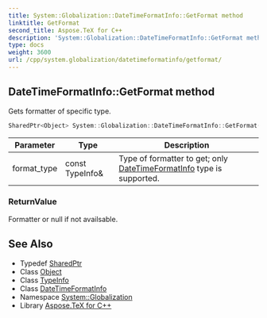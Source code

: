 ```yaml
---
title: System::Globalization::DateTimeFormatInfo::GetFormat method
linktitle: GetFormat
second_title: Aspose.TeX for C++
description: 'System::Globalization::DateTimeFormatInfo::GetFormat method. Gets formatter of specific type in C++.'
type: docs
weight: 3600
url: /cpp/system.globalization/datetimeformatinfo/getformat/
---
```

## DateTimeFormatInfo::GetFormat method


Gets formatter of specific type.

```cpp
SharedPtr<Object> System::Globalization::DateTimeFormatInfo::GetFormat(const TypeInfo &format_type) override
```


| Parameter | Type | Description |
| --- | --- | --- |
| format_type | const TypeInfo\& | Type of formatter to get; only [DateTimeFormatInfo](../) type is supported. |

### ReturnValue

Formatter or null if not availsable.

## See Also

* Typedef [SharedPtr](../../../system/sharedptr/)
* Class [Object](../../../system/object/)
* Class [TypeInfo](../../../system/typeinfo/)
* Class [DateTimeFormatInfo](../)
* Namespace [System::Globalization](../../)
* Library [Aspose.TeX for C++](../../../)
